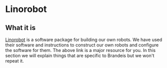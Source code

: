 # Linorobot

## What it is
[Linorobot](www.linorobot.org) is a software package for building our own robots. We have used their software and instructions to construct our own robots and configure the software for them. The above link is a major resource for you. In this section we will explain things that are specific to Brandeis but we won't repeat it.

